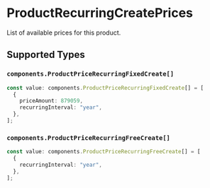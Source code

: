 # ProductRecurringCreatePrices

List of available prices for this product.


## Supported Types

### `components.ProductPriceRecurringFixedCreate[]`

```typescript
const value: components.ProductPriceRecurringFixedCreate[] = [
  {
    priceAmount: 879059,
    recurringInterval: "year",
  },
];
```

### `components.ProductPriceRecurringFreeCreate[]`

```typescript
const value: components.ProductPriceRecurringFreeCreate[] = [
  {
    recurringInterval: "year",
  },
];
```

